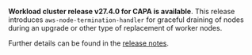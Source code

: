 **Workload cluster release v27.4.0 for CAPA is available**. This release introduces `aws-node-termination-handler` for graceful draining of nodes during an upgrade or other type of replacement of worker nodes.

Further details can be found in the [release notes](https://docs.giantswarm.io/changes/workload-cluster-releases-capa/releases/aws-27.4.0).
